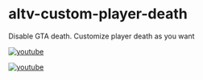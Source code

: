# altv-custom-player-death

Disable GTA death. Customize player death as you want

[![youtube](http://img.youtube.com/vi/RPGH7kRnDEg/0.jpg)](http://www.youtube.com/watch?v=RPGH7kRnDEg)

[![youtube](http://img.youtube.com/vi/2kX45xZJrfg/0.jpg)](http://www.youtube.com/watch?v=2kX45xZJrfg)
